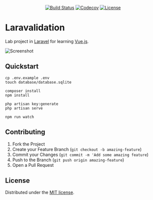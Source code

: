 <p align="center">
<a href="https://travis-ci.org/ttrig/laravalidation/branches"><img src="https://travis-ci.org/ttrig/laravalidation.svg?branch=master" alt="Build Status"></a>
<a href="https://codecov.io/gh/ttrig/laravalidation"><img src="https://img.shields.io/codecov/c/github/ttrig/laravalidation/master.svg" alt="Codecov"></a>
<a href="https://github.com/ttrig/laravalidation/blob/master/LICENSE.md"><img src="https://img.shields.io/github/license/ttrig/laravalidation.svg" alt="License"></a>
</p>

# Laravalidation

Lab project in [Laravel](https://laravel.com) for learning [Vue.js](https://vuejs.org).

![Screenshot](https://raw.githubusercontent.com/ttrig/laravalidation/master/screenshots/1.png)

## Quickstart

```shell
cp .env.example .env
touch database/database.sqlite

composer install
npm install

php artisan key:generate
php artisan serve

npm run watch
```

## Contributing

1. Fork the Project
2. Create your Feature Branch (`git checkout -b amazing-feature`)
3. Commit your Changes (`git commit -m 'Add some amazing feature`)
4. Push to the Branch (`git push origin amazing-feature`)
5. Open a Pull Request

## License

Distributed under the [MIT license](./LICENSE.md).
